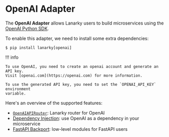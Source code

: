 # OpenAI Adapter

The **OpenAI Adapter** allows Lanarky users to build microservices using the
[OpenAI Python SDK](https://platform.openai.com/docs/api-reference?lang=python).

To enable this adapter, we need to install some extra dependencies:

<!-- termynal -->

```
$ pip install lanarky[openai]
```

!!! info

    To use OpenAI, you need to create an openai account and generate an API key.
    Visit [openai.com](https://openai.com) for more information.

    To use the generated API key, you need to set the `OPENAI_API_KEY` environment
    variable.

Here's an overview of the supported features:

- [`OpenAIAPIRouter`](./router.md): Lanarky router for OpenAI
- [Dependency Injection](./dependency.md): use OpenAI as a dependency in your microservice
- [FastAPI Backport](./fastapi.md): low-level modules for FastAPI users
